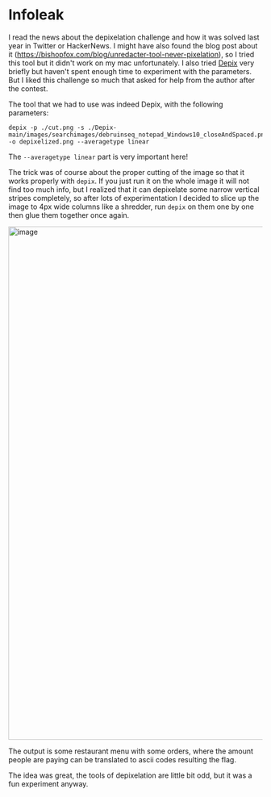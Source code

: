 # Infoleak

I read the news about the depixelation challenge and how it was solved last year in Twitter or HackerNews. I might have also found the blog post about it (https://bishopfox.com/blog/unredacter-tool-never-pixelation), so I tried this tool but it didn't work on my mac unfortunately. I also tried [Depix](https://github.com/beurtschipper/Depix) very briefly but haven't spent enough time to experiment with the parameters. But I liked this challenge so much that asked for help from the author after the contest.

The tool that we had to use was indeed Depix, with the following parameters:

```shell
depix -p ./cut.png -s ./Depix-main/images/searchimages/debruinseq_notepad_Windows10_closeAndSpaced.png -o depixelized.png --averagetype linear
```

The `--averagetype linear` part is very important here!

The trick was of course about the proper cutting of the image so that it works properly with `depix`. If you just run it on the whole image it will not find too much info, but I realized that it can depixelate some narrow vertical stripes completely, so after lots of experimentation I decided to slice up the image to 4px wide columns like a shredder, run `depix` on them one by one then glue them together once again.

<img width="1018" alt="image" src="https://user-images.githubusercontent.com/6275775/233265786-e2957aaf-57e7-4026-90a7-1c047985ecb1.png">

The output is some restaurant menu with some orders, where the amount people are paying can be translated to ascii codes resulting the flag.

The idea was great, the tools of depixelation are little bit odd, but it was a fun experiment anyway.